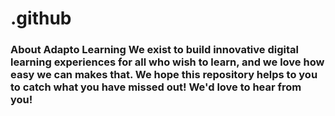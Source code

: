 # .github
### About Adapto Learning  We exist to build innovative digital learning experiences for all who wish to learn, and we love how easy we can makes that. We hope this repository helps to you to catch what you have missed out! We'd love to hear from you!

